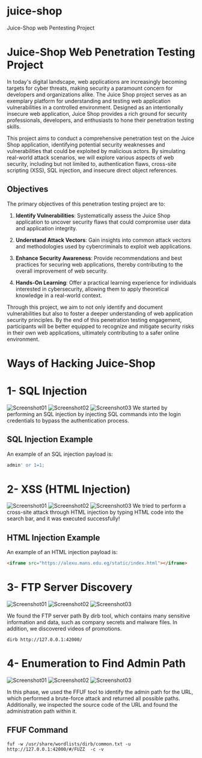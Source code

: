 # juice-shop
Juice-Shop web Pentesting Project
# Juice-Shop Web Penetration Testing Project

In today's digital landscape, web applications are increasingly becoming targets for cyber threats, making security a paramount concern for developers and organizations alike. The Juice Shop project serves as an exemplary platform for understanding and testing web application vulnerabilities in a controlled environment. Designed as an intentionally insecure web application, Juice Shop provides a rich ground for security professionals, developers, and enthusiasts to hone their penetration testing skills.

This project aims to conduct a comprehensive penetration test on the Juice Shop application, identifying potential security weaknesses and vulnerabilities that could be exploited by malicious actors. By simulating real-world attack scenarios, we will explore various aspects of web security, including but not limited to, authentication flaws, cross-site scripting (XSS), SQL injection, and insecure direct object references.

## Objectives

The primary objectives of this penetration testing project are to:

1. **Identify Vulnerabilities**: Systematically assess the Juice Shop application to uncover security flaws that could compromise user data and application integrity.
  
2. **Understand Attack Vectors**: Gain insights into common attack vectors and methodologies used by cybercriminals to exploit web applications.

3. **Enhance Security Awareness**: Provide recommendations and best practices for securing web applications, thereby contributing to the overall improvement of web security.

4. **Hands-On Learning**: Offer a practical learning experience for individuals interested in cybersecurity, allowing them to apply theoretical knowledge in a real-world context.

Through this project, we aim to not only identify and document vulnerabilities but also to foster a deeper understanding of web application security principles. By the end of this penetration testing engagement, participants will be better equipped to recognize and mitigate security risks in their own web applications, ultimately contributing to a safer online environment.
# Ways of Hacking Juice-Shop
# 1- SQL Injection
![Screenshot01](https://github.com/hossam-ahmedd/juice-shop/blob/main/1.png?raw=true)
![Screenshot02](https://github.com/hossam-ahmedd/juice-shop/blob/main/2.png?raw=true)
![Screenshot03](https://github.com/hossam-ahmedd/juice-shop/blob/main/3.png?raw=true)
We started by performing an SQL injection by injecting SQL commands into the login credentials to bypass the authentication process.
## SQL Injection Example

An example of an SQL injection payload is:

```sql
admin' or 1=1;
```
# 2- XSS (HTML Injection)
![Screenshot01](https://github.com/hossam-ahmedd/juice-shop/blob/main/h4.png?raw=true)
![Screenshot02](https://github.com/hossam-ahmedd/juice-shop/blob/main/h5.png?raw=true)
![Screenshot03](https://github.com/hossam-ahmedd/juice-shop/blob/main/h6.png?raw=true)
We tried to perform a cross-site attack through HTML injection by typing HTML code into the search bar, and it was executed successfully!

## HTML Injection Example



An example of an HTML injection payload is:

```html
<iframe src="https://alexu.mans.edu.eg/static/index.html"></iframe>
```
# 3- FTP Server Discovery
![Screenshot01](https://github.com/hossam-ahmedd/juice-shop/blob/main/d7.png?raw=true)
![Screenshot02](https://github.com/hossam-ahmedd/juice-shop/blob/main/d8.png?raw=true)
![Screenshot03](https://github.com/hossam-ahmedd/juice-shop/blob/main/d9.png?raw=true)

We found the FTP server path By dirb tool, which contains many sensitive information and data, such as company secrets and malware files. In addition, we discovered videos of promotions.
```
dirb http://127.0.0.1:42000/
```
# 4- Enumeration to Find Admin Path
![Screenshot01](https://github.com/hossam-ahmedd/juice-shop/blob/main/f9.png?raw=true)
![Screenshot02](https://github.com/hossam-ahmedd/juice-shop/blob/main/f10.png?raw=true)
![Screenshot03](https://github.com/hossam-ahmedd/juice-shop/blob/main/f11.png?raw=true)

In this phase, we used the FFUF tool to identify the admin path for the URL, which performed a brute-force attack and returned all possible paths. Additionally, we inspected the source code of the URL and found the administration path within it.
## FFUF Command
```
fuf -w /usr/share/wordlists/dirb/common.txt -u http://127.0.0.1:42000/#/FUZZ  -c -v
```
